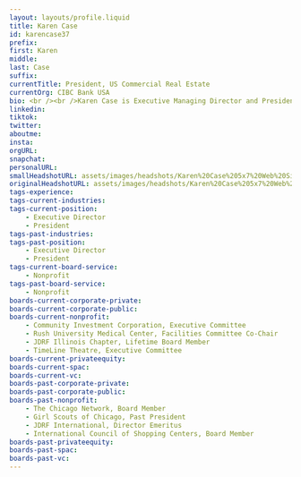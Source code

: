 ```yaml
---
layout: layouts/profile.liquid
title: Karen Case
id: karencase37
prefix: 
first: Karen
middle: 
last: Case
suffix: 
currentTitle: President, US Commercial Real Estate
currentOrg: CIBC Bank USA
bio: <br /><br />Karen Case is Executive Managing Director and President of US Commercial Real Estate for CIBC US. She oversees the business units that develop and manage real estate finance and banking relationships with dynamic and growing commercial real estate developers, investors, owners and operators nationally. Ms. Case is a member of the CIBC US Region Executive Committee.<br /><br />Ms. Case joined The PrivateBank in 2007 (Toronto-based CIBC acquired The PrivateBank in June 2017) as President, Commercial Real Estate. Previously, Ms. Case served as executive vice president in LaSalle Bank's Commercial Real Estate Department (LaSalle Bank was acquired by Bank of America in October 2007). Prior to joining LaSalle in 1992, Ms. Case managed banking relationships with Midwest-based real estate development and syndication firms for New York-based Marine Midland Bank (now HSBC) and The First National Bank of Chicago (now Chase).<br /><br />Ms. Case earned her MBA from The University of Chicago and a BS in Business Administration from Washington University in St. Louis. She also attended The University of London and The American College in Paris.<br /><br />A native of New York, Ms. Case lives in Chicago ‘s West Loop neighborhood with her husband, Jay. They have three grown children.
linkedin: 
tiktok: 
twitter: 
aboutme: 
insta: 
orgURL: 
snapchat: 
personalURL: 
smallHeadshotURL: assets/images/headshots/Karen%20Case%205x7%20Web%20Size_converted_scaled.avif
originalHeadshotURL: assets/images/headshots/Karen%20Case%205x7%20Web%20Size_converted_scaled.avif
tags-experience: 
tags-current-industries: 
tags-current-position: 
    - Executive Director
    - President
tags-past-industries: 
tags-past-position: 
    - Executive Director
    - President
tags-current-board-service: 
    - Nonprofit
tags-past-board-service: 
    - Nonprofit
boards-current-corporate-private: 
boards-current-corporate-public: 
boards-current-nonprofit: 
    - Community Investment Corporation, Executive Committee
    - Rush University Medical Center, Facilities Committee Co-Chair
    - JDRF Illinois Chapter, Lifetime Board Member
    - TimeLine Theatre, Executive Committee
boards-current-privateequity: 
boards-current-spac: 
boards-current-vc: 
boards-past-corporate-private: 
boards-past-corporate-public: 
boards-past-nonprofit: 
    - The Chicago Network, Board Member
    - Girl Scouts of Chicago, Past President
    - JDRF International, Director Emeritus
    - International Council of Shopping Centers, Board Member
boards-past-privateequity: 
boards-past-spac: 
boards-past-vc: 
---
```

